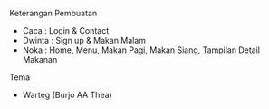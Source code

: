 Keterangan Pembuatan
+ Caca : Login & Contact
+ Dwinta : Sign up & Makan Malam
+ Noka : Home, Menu, Makan Pagi, Makan Siang, Tampilan Detail Makanan

Tema
+ Warteg (Burjo AA Thea)
